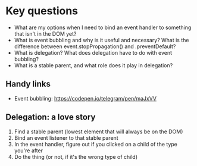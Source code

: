 # Key questions
- What are my options when I need to bind an event handler to something that isn't in the DOM yet?
- What is event bubbling and why is it useful and necessary? What is the difference between event.stopPropagation() and .preventDefault?
- What is delegation? What does delegation have to do with event bubbling?
- What is a stable parent, and what role does it play in delegation?

## Handy links
- Event bubbling: https://codepen.io/telegram/pen/maJxVV

## Delegation: a love story
1. Find a stable parent (lowest element that will always be on the DOM)
2. Bind an event listener to that stable parent
3. In the event handler, figure out if you clicked on a child of the type you're after
4. Do the thing (or not, if it's the wrong type of child)














